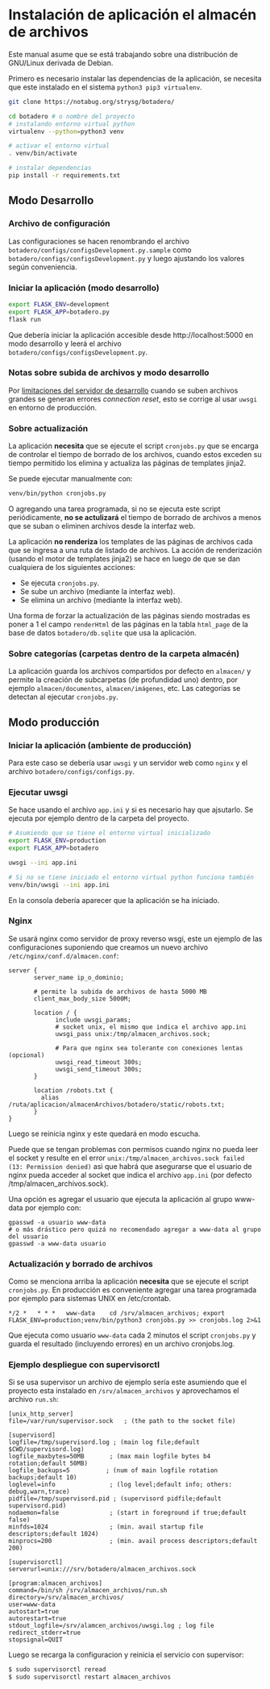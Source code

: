 # Instalación de aplicación el almacén de archivos

Este manual asume que se está trabajando sobre una distribución de GNU/Linux derivada de Debian.

Primero es necesario instalar las dependencias de la aplicación, se necesita que este instalado en el sistema `python3 pip3 virtualenv`.

```bash
git clone https://notabug.org/strysg/botadero/

cd botadero # o nombre del proyecto
# instalando entorno virtual python
virtualenv --python=python3 venv

# activar el entorno virtual
. venv/bin/activate

# instalar dependencias
pip install -r requirements.txt
```
## Modo Desarrollo

### Archivo de configuración

Las configuraciones se hacen renombrando el archivo `botadero/configs/configsDevelopment.py.sample` como `botadero/configs/configsDevelopment.py` y luego ajustando los valores según conveniencia.

### Iniciar la aplicación (modo desarrollo)

```bash
export FLASK_ENV=development
export FLASK_APP=botadero.py
flask run
```

Que debería iniciar la aplicación accesible desde http://localhost:5000 en modo desarrollo y leerá el archivo `botadero/configs/configsDevelopment.py`.

### Notas sobre subida de archivos y modo desarrollo

Por [limitaciones del servidor de desarrollo](https://flask.palletsprojects.com/en/1.1.x/patterns/fileuploads/#improving-uploads) cuando se suben archivos grandes se generan errores *connection reset*, esto se corrige al usar `uwsgi` en entorno de producción.

### Sobre actualización

La aplicación **necesita** que se ejecute el script `cronjobs.py` que se encarga de controlar el tiempo de borrado de los archivos, cuando estos exceden su tiempo permitido los elimina y actualiza las páginas de templates jinja2.

Se puede ejecutar manualmente con:

```bash
venv/bin/python cronjobs.py
```

O agregando una tarea programada, si no se ejecuta este script periódicamente, **no se actulizará** el tiempo de borrado de archivos a menos que se suban o eliminen archivos desde la interfaz web. 

La aplicación **no renderiza** los templates de las páginas de archivos cada que se ingresa a una ruta de listado de archivos. La acción de renderización (usando el motor de templates jinja2) se hace en luego de que se dan cualquiera de los siguientes acciones:

- Se ejecuta `cronjobs.py`.
- Se sube un archivo (mediante la interfaz web).
- Se elimina un archivo (mediante la interfaz web).

Una forma de forzar la actualización de las páginas siendo mostradas es poner a 1 el campo `renderHtml` de las páginas en la tabla `html_page` de la base de datos `botadero/db.sqlite` que usa la aplicación.

### Sobre categorías (carpetas dentro de la carpeta almacén)

La aplicación guarda los archivos compartidos por defecto en `almacen/` y permite la creación de subcarpetas (de profundidad uno) dentro, por ejemplo `almacen/documentos`, `almacen/imágenes`, etc. Las categorías se detectan al ejecutar `cronjobs.py`.

## Modo producción

### Iniciar la aplicación (ambiente de producción)

Para este caso se debería usar `uwsgi` y un servidor web como `nginx` y el archivo `botadero/configs/configs.py`.

### Ejecutar uwsgi

Se hace usando el archivo `app.ini` y si es necesario hay que ajsutarlo. Se ejecuta por ejemplo dentro de la carpeta del proyecto.

```bash
# Asumiendo que se tiene el entorno virtual inicializado
export FLASK_ENV=production
export FLASK_APP=botadero

uwsgi --ini app.ini

# Si no se tiene iniciado el entorno virtual python funciona también
venv/bin/uwsgi --ini app.ini
```
En la consola debería aparecer que la aplicación se ha iniciado.

### Nginx

Se usará nginx como servidor de proxy reverso wsgi, este un ejemplo de las configuraciones suponiendo que creamos un nuevo archivo `/etc/nginx/conf.d/almacen.conf`:

```
server {
       server_name ip_o_dominio;

       # permite la subida de archivos de hasta 5000 MB
       client_max_body_size 5000M;

       location / {
             include uwsgi_params;
			 # socket unix, el mismo que indica el archivo app.ini
             uwsgi_pass unix:/tmp/almacen_archivos.sock;
			 
             # Para que nginx sea tolerante con conexiones lentas (opcional)
             uwsgi_read_timeout 300s;
             uwsgi_send_timeout 300s;
       }

       location /robots.txt {
         alias /ruta/aplicacion/almacenArchivos/botadero/static/robots.txt;
       }
}
```
Luego se reinicia nginx y este quedará en modo escucha.

Puede que se tengan problemas con permisos cuando nginx no pueda leer el socket y resulte en el error `unix:/tmp/almacen_archivos.sock failed (13: Permission denied)` asi que habrá que asegurarse que el usuario de nginx pueda acceder al socket que indica el archivo `app.ini` (por defecto /tmp/almacen_archivos.sock).

Una opción es agregar el usuario que ejecuta la aplicación al grupo www-data por ejemplo con:

```
gpasswd -a usuario www-data
# o más drástico pero quizá no recomendado agregar a www-data al grupo del usuario
gpasswd -a www-data usuario
```

### Actualización y borrado de archivos

Como se menciona arriba la aplicación **necesita** que se ejecute el script `cronjobs.py`. En producción es conveniente agregar una tarea programada por ejemplo para sistemas UNIX en /etc/crontab.

```
*/2 *   * * *   www-data    cd /srv/almacen_archivos; export FLASK_ENV=production;venv/bin/python3 cronjobs.py >> cronjobs.log 2>&1
```
Que ejecuta como usuario `www-data` cada 2 minutos el script `cronjobs.py` y guarda el resultado (incluyendo errores) en un archivo cronjobs.log.

### Ejemplo despliegue con supervisorctl

Si se usa supervisor un archivo de ejemplo sería este asumiendo que el proyecto esta instalado en `/srv/almacen_archivos` y aprovechamos el archivo `run.sh`:

```
[unix_http_server]
file=/var/run/supervisor.sock   ; (the path to the socket file)

[supervisord]
logfile=/tmp/supervisord.log ; (main log file;default $CWD/supervisord.log)
logfile_maxbytes=50MB       ; (max main logfile bytes b4 rotation;default 50MB)
logfile_backups=5          ; (num of main logfile rotation backups;default 10)
loglevel=info               ; (log level;default info; others: debug,warn,trace)
pidfile=/tmp/supervisord.pid ; (supervisord pidfile;default supervisord.pid)
nodaemon=false              ; (start in foreground if true;default false)
minfds=1024                 ; (min. avail startup file descriptors;default 1024)
minprocs=200                ; (min. avail process descriptors;default 200)

[supervisorctl]
serverurl=unix:///srv/botadero/almacen_archivos.sock

[program:almacen_archivos]
command=/bin/sh /srv/almacen_archivos/run.sh
directory=/srv/almacen_archivos/
user=www-data
autostart=true
autorestart=true
stdout_logfile=/srv/alamcen_archivos/uwsgi.log ; log file
redirect_stderr=true
stopsignal=QUIT
```

Luego se recarga la configuracion y reinicia el servicio con supervisor:

```bash
$ sudo supervisorctl reread
$ sudo supervisorctl restart almacen_archivos
```
